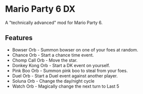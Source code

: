 # Mario Party 6 DX

A "technically advanced" mod for Mario Party 6.

## Features
- Bowser Orb - Summon bowser on one of your foes at random.
- Chance Orb - Start a chance time event.
- Chomp Call Orb - Move the star.
- Donkey Kong Orb - Start a DK event on yourself.
- Pink Boo Orb - Summon pink boo to steal from your foes.
- Duel Orb - Start a Duel event against another player.
- Soluna Orb - Change the day/night cycle
- Watch Orb - Magically change the next turn to Last 5